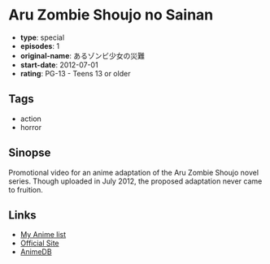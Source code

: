 # Aru Zombie Shoujo no Sainan

-   **type**: special
-   **episodes**: 1
-   **original-name**: あるゾンビ少女の災難
-   **start-date**: 2012-07-01
-   **rating**: PG-13 - Teens 13 or older

## Tags

-   action
-   horror

## Sinopse

Promotional video for an anime adaptation of the Aru Zombie Shoujo novel series. Though uploaded in July 2012, the proposed adaptation never came to fruition.

## Links

-   [My Anime list](https://myanimelist.net/anime/31014/Aru_Zombie_Shoujo_no_Sainan)
-   [Official Site](https://www.youtube.com/watch?v=vVXgEyMo7AQ)
-   [AnimeDB](http://anidb.info/perl-bin/animedb.pl?show=anime&aid=9285)
